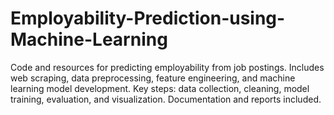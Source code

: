 # Employability-Prediction-using-Machine-Learning
Code and resources for predicting employability from job postings. Includes web scraping, data preprocessing, feature engineering, and machine learning model development. Key steps: data collection, cleaning, model training, evaluation, and visualization. Documentation and reports included.
